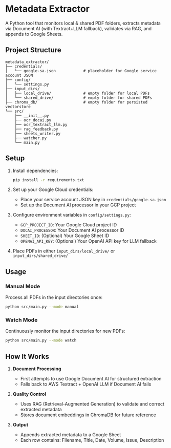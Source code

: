 # Metadata Extractor

A Python tool that monitors local & shared PDF folders, extracts metadata via Document AI (with Textract+LLM fallback), validates via RAG, and appends to Google Sheets.

## Project Structure
```
metadata_extractor/
├── credentials/
│   └── google-sa.json            # placeholder for Google service account JSON
├── config/
│   └── settings.py
├── input_dirs/
│   ├── local_drive/              # empty folder for local PDFs
│   └── shared_drive/             # empty folder for shared PDFs
├── chroma_db/                    # empty folder for persisted vectorstore
└── src/
    ├── __init__.py
    ├── ocr_docai.py
    ├── ocr_textract_llm.py
    ├── rag_feedback.py
    ├── sheets_writer.py
    ├── watcher.py
    └── main.py
```

## Setup

1. Install dependencies:
   ```bash
   pip install -r requirements.txt
   ```

2. Set up your Google Cloud credentials:
   - Place your service account JSON key in `credentials/google-sa.json`
   - Set up the Document AI processor in your GCP project

3. Configure environment variables in `config/settings.py`:
   - `GCP_PROJECT_ID`: Your Google Cloud project ID
   - `DOCAI_PROCESSOR`: Your Document AI processor ID
   - `SHEET_ID`: (Optional) Your Google Sheet ID
   - `OPENAI_API_KEY`: (Optional) Your OpenAI API key for LLM fallback

4. Place PDFs in either `input_dirs/local_drive/` or `input_dirs/shared_drive/`

## Usage

### Manual Mode
Process all PDFs in the input directories once:
```bash
python src/main.py --mode manual
```

### Watch Mode
Continuously monitor the input directories for new PDFs:
```bash
python src/main.py --mode watch
```

## How It Works

1. **Document Processing**
   - First attempts to use Google Document AI for structured extraction
   - Falls back to AWS Textract + OpenAI LLM if Document AI fails

2. **Quality Control**
   - Uses RAG (Retrieval-Augmented Generation) to validate and correct extracted metadata
   - Stores document embeddings in ChromaDB for future reference

3. **Output**
   - Appends extracted metadata to a Google Sheet
   - Each row contains: Filename, Title, Date, Volume, Issue, Description
